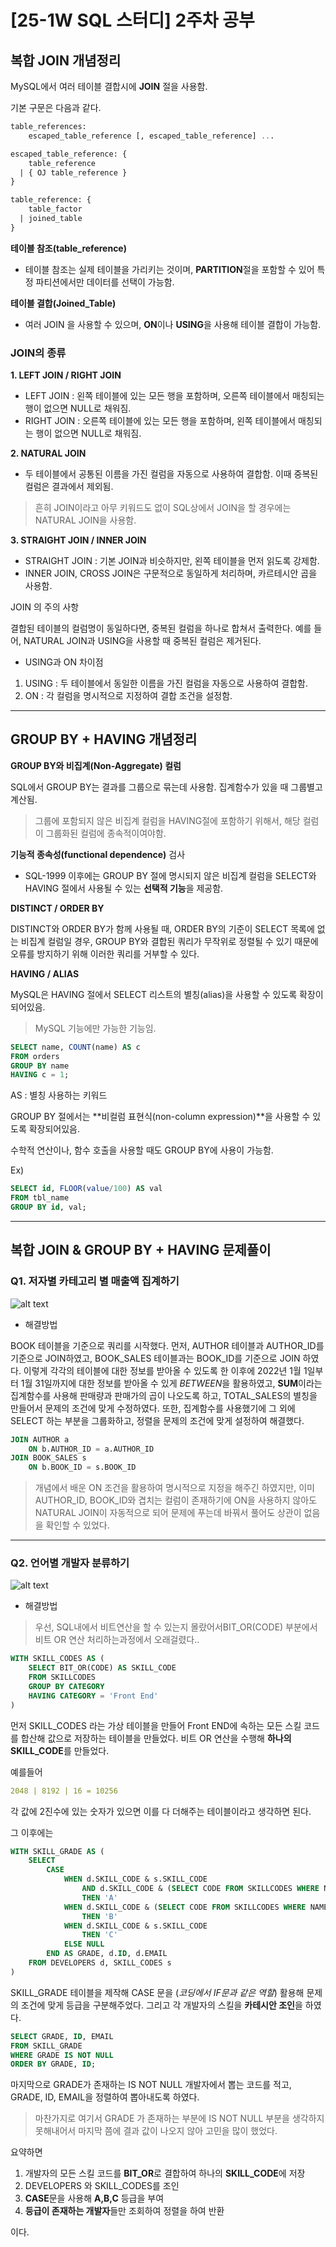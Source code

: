 # [25-1W SQL 스터디] 2주차 공부 

## 복합 JOIN 개념정리

MySQL에서 여러 테이블 결합시에 **JOIN** 절을 사용함. 

기본 구문은 다음과 같다.

~~~sql
table_references:
    escaped_table_reference [, escaped_table_reference] ...

escaped_table_reference: {
    table_reference
  | { OJ table_reference }
}

table_reference: {
    table_factor
  | joined_table
}
~~~



**테이블 참조(table_reference)**

- 테이블 참조는 실제 테이블을 가리키는 것이며, **PARTITION**절을 포함할 수 있어 특정 파티션에서만 데이터를 선택이 가능함.

**테이블 결합(Joined_Table)**

- 여러 JOIN 을 사용할 수 있으며, **ON**이나 **USING**을 사용해 테이블 결합이 가능함. 



### JOIN의 종류

**1. LEFT JOIN / RIGHT JOIN**

- LEFT JOIN : 왼쪽 테이블에 있는 모든 행을 포함하며, 오른쪽 테이블에서 매칭되는 행이 없으면 NULL로 채워짐.
- RIGHT JOIN : 오른쪽 테이블에 있는 모든 행을 포함하며, 왼쪽 테이블에서 매칭되는 행이 없으면 NULL로 채워짐.



**2. NATURAL JOIN**

- 두 테이블에서 공통된 이름을 가진 컬럼을 자동으로 사용하여 결합함. 이때 중복된 컬럼은 결과에서 제외됨.

> 흔히 JOIN이라고 아무 키워드도 없이 SQL상에서 JOIN을 할 경우에는 NATURAL JOIN을 사용함.



**3. STRAIGHT JOIN / INNER JOIN**

- STRAIGHT JOIN : 기본 JOIN과 비슷하지만, 왼쪽 테이블을 먼저 읽도록 강제함.
- INNER JOIN, CROSS JOIN은 구문적으로 동일하게 처리하며, 카르테시안 곱을 사용함.



JOIN 의 주의 사항

결합된 테이블의 컬럼명이 동일하다면, 중복된 컬럼을 하나로 합쳐서 출력한다. 예를 들어, NATURAL JOIN과 USING을 사용할 때 중복된 컬럼은 제거된다. 



- USING과 ON 차이점

1. USING : 두 테이블에서 동일한 이름을 가진 컬럼을 자동으로 사용하여 결합함. 
2. ON : 각 컬럼을 명시적으로 지정하여 결합 조건을 설정함. 

---

## GROUP BY + HAVING 개념정리

**GROUP BY와 비집계(Non-Aggregate) 컬럼**

SQL에서 GROUP BY는 결과를 그룹으로 묶는데 사용함. 집계함수가 있을 때 그룹별고 계산됨.

> 그룹에 포함되지 않은 비집계 컬럼을 HAVING절에 포함하기 위해서, 해당 컬럼이 그룹화된 컬럼에 종속적이여야함. 

**기능적 종속성(functional dependence)** 검사

- SQL-1999 이후에는 GROUP BY 절에 명시되지 않은 비집계 컬럼을 SELECT와 HAVING 절에서 사용될 수 있는 **선택적 기능**을 제공함. 



**DISTINCT / ORDER BY**

DISTINCT와 ORDER BY가 함께 사용될 때, ORDER BY의 기준이 SELECT 목록에 없는 비집계 컬럼일 경우, GROUP BY와 결합된 쿼리가 무작위로 정렬될 수 있기 때문에 오류를 방지하기 위해 이러한 쿼리를 거부할 수 있다. 



**HAVING / ALIAS**

MySQL은 HAVING 절에서 SELECT 리스트의 별칭(alias)을 사용할 수 있도록 확장이 되어있음. 

>  MySQL 기능에만 가능한 기능임. 

~~~sql
SELECT name, COUNT(name) AS c
FROM orders
GROUP BY name
HAVING c = 1;
~~~

AS : 별칭 사용하는 키워드



GROUP BY 절에서는 **비컬럼 표현식(non-column expression)**을 사용할 수 있도록 확장되어있음. 

수학적 연산이나, 함수 호출을 사용할 때도 GROUP BY에 사용이 가능함. 

Ex)

~~~sql
SELECT id, FLOOR(value/100) AS val
FROM tbl_name
GROUP BY id, val;
~~~



---

## 복합 JOIN & GROUP BY + HAVING 문제풀이

### Q1. 저자별 카테고리 별 매출액 집계하기

<!-- Q1 문제 해결 사진 첨부 -->
![alt text](../../image/Week2_1.jpg)


- 해결방법

BOOK 테이블을 기준으로 쿼리를 시작했다. 먼저, AUTHOR 테이블과 AUTHOR_ID를 기준으로 JOIN하였고, BOOK_SALES 테이블과는 BOOK_ID를 기준으로 JOIN 하였다. 이렇게 각각의 테이블에 대한 정보를 받아올 수 있도록 한 이후에 2022년 1월 1일부터 1월 31일까지에 대한 정보를 받아올 수 있게 *BETWEEN*을 활용하였고, **SUM**이라는 집계함수를 사용해 판매량과 판매가의 곱이 나오도록 하고, TOTAL_SALES의 별칭을 만들어서 문제의 조건에 맞게 수정하였다. 또한, 집계함수를 사용했기에 그 외에 SELECT 하는 부분을 그룹화하고, 정렬을 문제의 조건에 맞게 설정하여 해결했다. 

~~~sql
JOIN AUTHOR a
    ON b.AUTHOR_ID = a.AUTHOR_ID
JOIN BOOK_SALES s
    ON b.BOOK_ID = s.BOOK_ID
~~~

> 개념에서 배운 ON 조건을 활용하여 명시적으로 지정을 해주긴 하였지만, 이미 AUTHOR_ID, BOOK_ID와 겹치는 컬럼이 존재하기에 ON을 사용하지 않아도 NATURAL JOIN이 자동적으로 되어 문제에 푸는데 바꿔서 풀어도 상관이 없음을 확인할 수 있었다. 



---

### Q2. 언어별 개발자 분류하기

<!-- Q2 문제 해결 이미지 넣기 -->
![alt text](../../image/Week2_2.jpg)


- 해결방법

> 우선, SQL내에서 비트연산을 할 수 있는지 몰랐어서BIT_OR(CODE) 부분에서 비트 OR 연산 처리하는과정에서 오래걸렸다.. 

~~~sql
WITH SKILL_CODES AS (
    SELECT BIT_OR(CODE) AS SKILL_CODE 
    FROM SKILLCODES 
    GROUP BY CATEGORY 
    HAVING CATEGORY = 'Front End'
)

~~~

먼저 SKILL_CODES 라는 가상 테이블을 만들어 Front END에 속하는 모든 스킬 코드를 합산해 값으로 저장하는 테이블을 만들었다. 비트 OR 연산을 수행해 **하나의 SKILL_CODE**를 만들었다. 

예를들어 

~~~yaml
2048 | 8192 | 16 = 10256
~~~

각 값에 2진수에 있는 숫자가 있으면 이를 다 더해주는 테이블이라고 생각하면 된다. 

그 이후에는 

~~~sql
WITH SKILL_GRADE AS (
    SELECT
        CASE
            WHEN d.SKILL_CODE & s.SKILL_CODE 
                AND d.SKILL_CODE & (SELECT CODE FROM SKILLCODES WHERE NAME = 'Python')
                THEN 'A'
            WHEN d.SKILL_CODE & (SELECT CODE FROM SKILLCODES WHERE NAME = 'C#') 
                THEN 'B'
            WHEN d.SKILL_CODE & s.SKILL_CODE 
                THEN 'C'
            ELSE NULL
        END AS GRADE, d.ID, d.EMAIL
    FROM DEVELOPERS d, SKILL_CODES s
)
~~~

SKILL_GRADE 테이블을 제작해 CASE 문을 (*코딩에서 IF문과 같은 역할*) 활용해 문제의 조건에 맞게 등급을 구분해주었다. 그리고 각 개발자의 스킬을 **카테시안 조인**을 하였다. 

~~~sql
SELECT GRADE, ID, EMAIL
FROM SKILL_GRADE
WHERE GRADE IS NOT NULL
ORDER BY GRADE, ID;
~~~

마지막으로 GRADE가 존재하는 IS NOT NULL 개발자에서 뽑는 코드를 적고, GRADE, ID, EMAIL을 정렬하여 뽑아내도록 하였다.

> 마찬가지로 여기서 GRADE 가 존재하는 부분에 IS NOT NULL 부분을 생각하지 못해내어서 마지막 쯤에 결과 값이 나오지 않아 고민을 많이 했었다. 



요약하면

1. 개발자의 모든 스킬 코드를 **BIT_OR**로 결합하여 하나의 **SKILL_CODE**에 저장
2. DEVELOPERS 와 SKILL_CODES를 조인
3. **CASE**문을 사용해 **A,B,C** 등급을 부여
4. **등급이 존재하는 개발자**들만 조회하여 정렬을 하여 반환

이다. 
